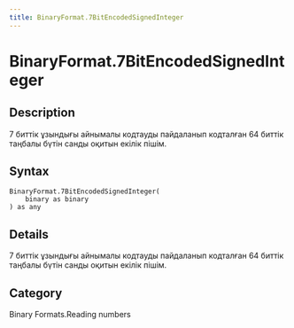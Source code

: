 ```yaml
---
title: BinaryFormat.7BitEncodedSignedInteger
---
```


# BinaryFormat.7BitEncodedSignedInteger


## Description

7 биттік ұзындығы айнымалы кодтауды пайдаланып кодталған 64 биттік таңбалы бүтін санды оқитын екілік пішім.


## Syntax

```powerquery
BinaryFormat.7BitEncodedSignedInteger(
    binary as binary
) as any
```


## Details

7 биттік ұзындығы айнымалы кодтауды пайдаланып кодталған 64 биттік таңбалы бүтін санды оқитын екілік пішім.



## Category
Binary Formats.Reading numbers

